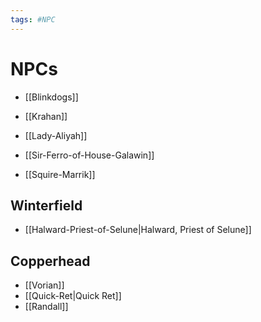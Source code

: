 ```yaml
---
tags: #NPC 
---
```

# NPCs
- [[Blinkdogs]]
- [[Krahan]]
- [[Lady-Aliyah]]

- [[Sir-Ferro-of-House-Galawin]]
- [[Squire-Marrik]]


## Winterfield
- [[Halward-Priest-of-Selune|Halward, Priest of Selune]]

## Copperhead
- [[Vorian]]
- [[Quick-Ret|Quick Ret]]
- [[Randall]]